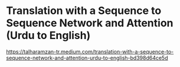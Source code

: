 # Translation with a Sequence to Sequence Network and Attention (Urdu to English)
https://talharamzan-tr.medium.com/translation-with-a-sequence-to-sequence-network-and-attention-urdu-to-english-bd398d64ce5d
